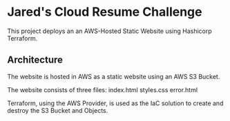# Jared's Cloud Resume Challenge

This project deploys an an AWS-Hosted Static Website using Hashicorp Terraform.

## Architecture

The website is hosted in AWS as a static website using an AWS S3 Bucket.

The website consists of three files:
    index.html
    styles.css
    error.html

Terraform, using the AWS Provider, is used as the IaC solution to create and destroy the S3 Bucket and Objects.